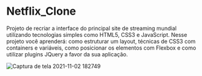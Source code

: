 # Netflix_Clone

Projeto de recriar a interface do principal site de streaming mundial utilizando tecnologias simples como HTML5, CSS3 e JavaScript. Nesse projeto você aprenderá: como estruturar um layout, técnicas de CSS3 com containers e variáveis, como posicionar os elementos com Flexbox e como utilizar plugins JQuery a favor da sua aplicação.

![Captura de tela 2021-11-02 182749](https://user-images.githubusercontent.com/82245801/139956412-05f4e2ee-8c33-4164-bd7b-5ff192b554cb.png)
